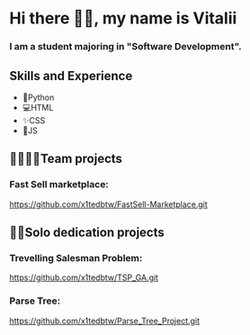 # Hi there 🐱‍👤, my name is Vitalii
### I am a student majoring in "Software Development".

## Skills and Experience
* 🐍Python 
* 💻HTML
* ✨CSS
* 🧩JS

## 👨‍👩‍👧‍👦Team projects

### Fast Sell marketplace:
https://github.com/x1tedbtw/FastSell-Marketplace.git

## 👨‍💻Solo dedication projects

### Trevelling Salesman Problem:
https://github.com/x1tedbtw/TSP_GA.git


### Parse Tree:
https://github.com/x1tedbtw/Parse_Tree_Project.git


